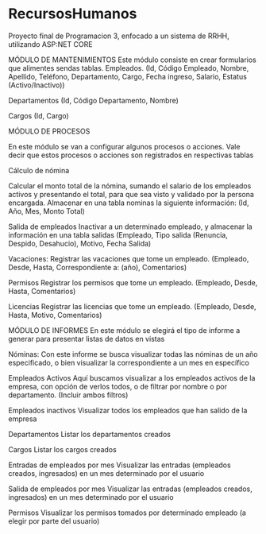 # RecursosHumanos
Proyecto final de Programacion 3, enfocado a un sistema de RRHH, utilizando ASP:NET CORE


MÓDULO DE MANTENIMIENTOS
Este módulo consiste en crear formularios que alimentes sendas tablas.
Empleados.
(Id, Código Empleado, Nombre, Apellido, Teléfono, Departamento, Cargo, Fecha ingreso,
Salario, Estatus (Activo/Inactivo))

Departamentos
(Id, Código Departamento, Nombre)

Cargos
(Id, Cargo)

MÓDULO DE PROCESOS

En este módulo se van a configurar algunos procesos o acciones. Vale decir que estos procesos
o acciones son registrados en respectivas tablas

Cálculo de nómina

Calcular el monto total de la nómina, sumando el salario de los empleados activos y
presentando el total, para que sea visto y validado por la persona encargada.
Almacenar en una tabla nominas la siguiente información:
(Id, Año, Mes, Monto Total)

Salida de empleados
Inactivar a un determinado empleado, y almacenar la información en una tabla salidas
(Empleado, Tipo salida (Renuncia, Despido, Desahucio), Motivo, Fecha Salida)

Vacaciones:
Registrar las vacaciones que tome un empleado.
(Empleado, Desde, Hasta, Correspondiente a: (año), Comentarios) 

Permisos
Registrar los permisos que tome un empleado.
(Empleado, Desde, Hasta, Comentarios)

Licencias
Registrar las licencias que tome un empleado.
(Empleado, Desde, Hasta, Motivo, Comentarios)


MÓDULO DE INFORMES
En este módulo se elegirá el tipo de informe a generar para presentar listas de datos en vistas

Nóminas:
Con este informe se busca visualizar todas las nóminas de un año especificado, o bien
visualizar la correspondiente a un mes en específico

Empleados Activos
Aquí buscamos visualizar a los empleados activos de la empresa, con opción de verlos todos, o
de filtrar por nombre o por departamento. (Incluir ambos filtros)

Empleados inactivos
Visualizar todos los empleados que han salido de la empresa

Departamentos
Listar los departamentos creados

Cargos
Listar los cargos creados

Entradas de empleados por mes
Visualizar las entradas (empleados creados, ingresados) en un mes determinado por el usuario

Salida de empleados por mes
Visualizar las entradas (empleados creados, ingresados) en un mes determinado por el usuario

Permisos
Visualizar los permisos tomados por determinado empleado (a elegir por parte del usuario) 
